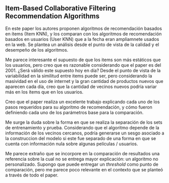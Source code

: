 ## Item-Based Collaborative Filtering Recommendation Algorithms

En este paper los autores proponen algoritmos de recomendación basados en ítems (Item KNN), y los comparan con los algoritmos de recomendación basados en usuarios (User KNN) que a la fecha eran ampliamnete usados en la web. Se plantea un análisis desde el punto de vista de la calidad y el desempeño de los algoritmos. 

Me parece interesante el supuesto de que los items son más estáticos que los usuarios, pero creo que es razonable considerando que el paper es del 2001. ¿Será válido este supuesto hoy en día? Desde el punto de vista de la variabilidad en la similitud entre items puede ser, pero considerando la masividad en el uso de internet y la gran cantidad de productos nuevos que aparecen cada día, creo que la cantidad de vecinos nuevos podría variar más en los ítems que en los usuarios.

Creo que el paper realiza un excelente trabajo explicando cada uno de los pasos requeridos para su algoritmo de recomendación, y cómo fueron definiendo cada uno de los parámetros base para la comparación.

Me surge la duda sobre la forma en que se realiza la separación de los sets de entrenamiento y prueba. Considerando que el algoritmo depende de la información de los vecinos cercanos, podría generarse un sesgo asociado a la construccion del modelo si este fue separado de una forma en que se cuenta con información nula sobre algunas películas / usuarios.

Me parece extraño que se incorpore en la comparación de resultados una referencia sobre la cual no se entrega mayor explicación: un algoritmo no personalizado. Supongo que puede entregar un *threshold* como punto de comparación, pero me parece poco relevante en el contexto que se planteó a través de todo el paper.
